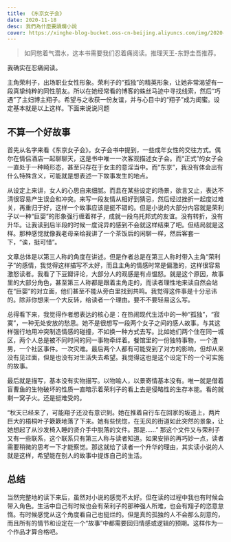 ```yaml
---
title: 《东京女子会》
date: 2020-11-18
desc: 我們為什麼要讀爛小說
cover: https://xinghe-blog-bucket.oss-cn-beijing.aliyuncs.com/img/2020-11-18-tokyoWomenStory.jpg
---
```


> 如同憋着气潜水，这本书需要我们忍着痛阅读。推理天王-东野圭吾推荐。

我确实在忍痛阅读。

主角荣利子，出场职业女性形象。荣利子的“孤独”的精英形象，让她非常渴望有一段真挚纯粹的同性朋友。所以在她经常看的博客的蛛丝马迹中寻找线索，然后“巧遇”了主妇博主翔子。希望与之收获一份友谊，并与心目中的“翔子”成为闺蜜。设定基本就是以上这样。下面来说说问题


## 不算一个好故事

首先从名字来看《东京女子会》。女子会书中提到，一些成年女性的交往方式。偶尔在情侣酒店一起聊聊天，这是书中唯一一次客观描述女子会。而“正式”的女子会一直处于一种畸形态，甚至只存在于女主的意淫当中。而“东京”，我没有体会出有什么特殊含义，可能就是想表述一下故事发生的地点。

从设定上来讲，女人的心思自来细腻。而且在某些设定的场景，欲言又止，表达不清很容易产生误会和冲突。来写一段友情从相好到猜忌，然后经过挫折一起度过难关，再重归于好，这样一个故事应该是挺不错的。但是小说的大部分内容就是荣利子以一种“巨婴”的形象强行缠着祥子，成就一段乌托邦式的友谊。没有转折，没有升华。让我读到后半段的时候一度诧异的感到不会就这样结束了吧。但结局就是这样。那种感觉就像我老母亲给我讲了一个茶饭后的闲聊一样，然后客套一下，“诶，挺可惜”。

文章总体是以第三人称的角度在讲述。但是作者总是在第三人称时带入主角“荣利子”的感情，我觉得这样描写不太好，而且主角的情感时常是偏激的，这样很容易激怒读者。我看了下豆瓣评论，大部分人的观感是有点愠怒。就是这个原因，故事里的大部分角色，甚至第三人称都是跟着主角走的，而读者理性地来读自然会站在“巨婴”的对立面，他们甚至不能从旁白里找到共鸣。我觉得这件事是十分忌讳的。除非你想来一个大反转，给读者一个理由。要不不要轻易这么写。

总得看下来，我觉得作者想表达的核心是：在热闹现代生活中的一种“孤独”，“寂寞”，一种无处安放的愁思。她不是很想写一段两个女子之间的感人故事。与其这样强行地用冲突制造情感的碰撞，不如换一种方式去写。比如她们两个住在同一城区，两个人总是被不同时间的同一事物牵绊着。餐馆里的一份独特事物，一个渣男，一个社区事件。一次灾难。最后两个人都有可能受到了对方的影响，但却从来没有见过面，但是也没有对生活失去希望。我觉得这也是这个设定下的一个可实施的故事。

最后就是描写，基本没有实物描写。以物喻人，以景寄情基本没有。唯一就是借着盲曹鱼的生物破坏的性质一直暗示着荣利子的看上去是侵略性的生存本能。看的就剩一窝子火。还是挺难受的。

“秋天已经来了，可能翔子还没有意识到。她在推着自行车在回家的坂道上，两片巨大的梧桐叶子簌簌地落了下来。她有些恍惚，在无风的街道如此突然的景象，让她想起了从沙发椅入睡的贤介手中脱落的文件。那是……” 那这个文件又与荣利子又有一些联系，这个联系只有第三人称与读者知道。如果安排的再巧妙一点，读者需要稍微的思考一下才能察觉。那这就给了读者一个升华的理由，其实读小说的人就是这样，希望能在别人的故事中提炼自己的生活。

## 总结

当然完整地的读下来后，虽然对小说的感觉不太好。但在读的过程中我也有时候会带入角色。生活中自己有时候也会有荣利子的那种强人所难，也会有翔子的恣意怠惰。有时候感觉从这个角度看自己也挺烂的。但是真的孤独的人不会那么刻意的，而且所有的情节和设定在一个“故事”中都需要回归情感或逻辑的预期。这样作为一个作品才算合格吧。


